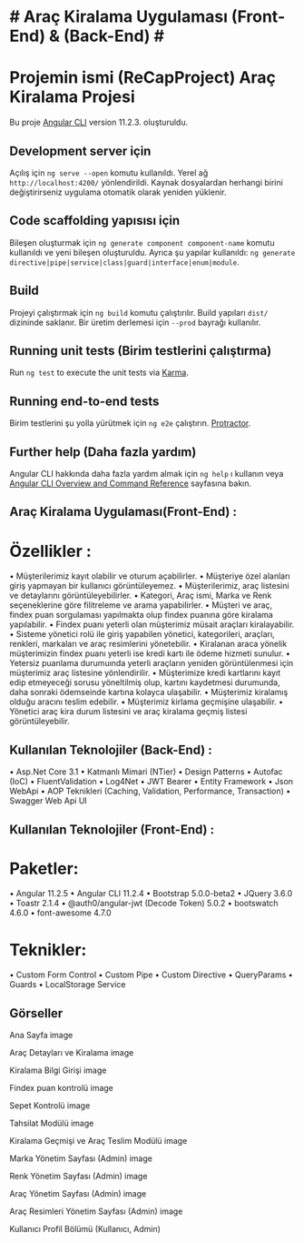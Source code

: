 # # Araç Kiralama Uygulaması (Front-End) & (Back-End) # #


# Projemin ismi (ReCapProject) Araç Kiralama Projesi

Bu proje [Angular CLI](https://github.com/angular/angular-cli) version 11.2.3. oluşturuldu.

## Development server için 

Açılış için `ng serve --open` komutu kullanıldı. Yerel ağ `http://localhost:4200/` yönlendirildi. Kaynak dosyalardan herhangi birini değiştirirseniz uygulama otomatik olarak yeniden yüklenir.

## Code scaffolding yapısısı için

Bileşen oluşturmak için `ng generate component component-name` komutu kullanıldı ve yeni bileşen oluşturuldu. Ayrıca şu yapılar kullanıldı: `ng generate directive|pipe|service|class|guard|interface|enum|module`.

## Build

Projeyi çalıştırmak için `ng build` komutu çalıştırılır. Build yapıları `dist/` dizininde saklanır. Bir üretim derlemesi için `--prod` bayrağı kullanılır.

## Running unit tests (Birim testlerini çalıştırma)

Run `ng test` to execute the unit tests via [Karma](https://karma-runner.github.io).

## Running end-to-end tests

Birim testlerini şu yolla yürütmek için `ng e2e` çalıştırın. [Protractor](http://www.protractortest.org/).

## Further help (Daha fazla yardım)

Angular CLI hakkında daha fazla yardım almak için `ng help` ı kullanın veya [Angular CLI Overview and Command Reference](https://angular.io/cli) sayfasına bakın. 

## Araç Kiralama Uygulaması(Front-End) :

# Özellikler :

• Müşterilerimiz kayıt olabilir ve oturum açabilirler.
• Müşteriye özel alanları giriş yapmayan bir kullanıcı görüntüleyemez.
• Müşterilerimiz, araç listesini ve detaylarını görüntüleyebilirler.
• Kategori, Araç ismi, Marka ve Renk seçeneklerine göre filitreleme ve arama yapabilirler.
• Müşteri ve araç, findex puan sorgulaması yapılmakta olup findex puanına göre kiralama yapılabilir.
• Findex puanı yeterli olan müşterimiz müsait araçları kiralayabilir.
• Sisteme yönetici rolü ile giriş yapabilen yönetici, kategorileri, araçları, renkleri, markaları ve araç resimlerini yönetebilir.
• Kiralanan araca yönelik müşterimizin findex puanı yeterli ise kredi kartı ile ödeme hizmeti sunulur.
• Yetersiz puanlama durumuında yeterli araçların yeniden görüntülenmesi için müşterimiz araç listesine yönlendirilir.
• Müşterimize kredi kartlarını kayıt edip etmeyeceği sorusu yöneltilmiş olup, kartını kaydetmesi durumunda, daha sonraki ödemseinde kartına kolayca ulaşabilir.
• Müşterimiz kiralamış olduğu aracını teslim edebilir.
• Müşterimiz kirlama geçmişine ulaşabilir.
• Yönetici araç kira durum listesini ve araç kiralama geçmiş listesi görüntüleyebilir.

## Kullanılan Teknolojiler (Back-End) :

• Asp.Net Core 3.1
• Katmanlı Mimari (NTier)
• Design Patterns
• Autofac (IoC)
• FluentValidation
• Log4Net
• JWT Bearer
• Entity Framework
• Json WebApi
• AOP Teknikleri (Caching, Validation, Performance, Transaction)
• Swagger Web Api UI

## Kullanılan Teknolojiler (Front-End) :

# Paketler:

• Angular 11.2.5
• Angular CLI 11.2.4
• Bootstrap 5.0.0-beta2
• JQuery 3.6.0
• Toastr 2.1.4
• @auth0/angular-jwt (Decode Token) 5.0.2
• bootswatch 4.6.0
• font-awesome 4.7.0

# Teknikler:

• Custom Form Control
• Custom Pipe
• Custom Directive
• QueryParams
• Guards
• LocalStorage Service

## Görseller
Ana Sayfa
image

Araç Detayları ve Kiralama
image

Kiralama Bilgi Girişi
image

Findex puan kontrolü
image

Sepet Kontrolü
image

Tahsilat Modülü
image

Kiralama Geçmişi ve Araç Teslim Modülü
image

Marka Yönetim Sayfası (Admin)
image

Renk Yönetim Sayfası (Admin)
image

Araç Yönetim Sayfası (Admin)
image

Araç Resimleri Yönetim Sayfası (Admin)
image

Kullanıcı Profil Bölümü (Kullanıcı, Admin)
